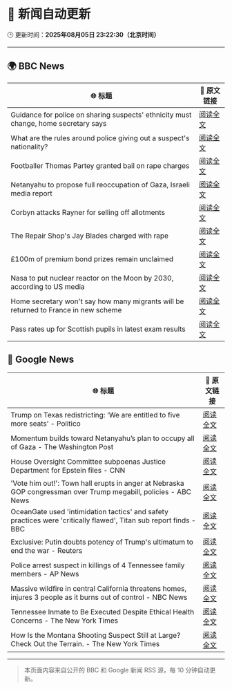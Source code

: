 # 🧠 新闻自动更新

🕒 更新时间：**2025年08月05日 23:22:30（北京时间）**

---

## 🌍 BBC News

| 🌐 标题 | 🔗 原文链接 |
|--------|-------------|
| Guidance for police on sharing suspects' ethnicity must change, home secretary says | [阅读全文](https://www.bbc.com/news/articles/c8rygx2xpy7o?at_medium=RSS&at_campaign=rss) |
| What are the rules around police giving out a suspect's nationality? | [阅读全文](https://www.bbc.com/news/articles/cm21evz732eo?at_medium=RSS&at_campaign=rss) |
| Footballer Thomas Partey granted bail on rape charges | [阅读全文](https://www.bbc.com/news/articles/c05engnv3l2o?at_medium=RSS&at_campaign=rss) |
| Netanyahu to propose full reoccupation of Gaza, Israeli media report | [阅读全文](https://www.bbc.com/news/articles/cpqv2qjg5vvo?at_medium=RSS&at_campaign=rss) |
| Corbyn attacks Rayner for selling off allotments | [阅读全文](https://www.bbc.com/news/articles/c3dpkvkkjjno?at_medium=RSS&at_campaign=rss) |
| The Repair Shop's Jay Blades charged with rape | [阅读全文](https://www.bbc.com/news/articles/c5yl63965q0o?at_medium=RSS&at_campaign=rss) |
| £100m of premium bond prizes remain unclaimed | [阅读全文](https://www.bbc.com/news/articles/ce3791ep6gko?at_medium=RSS&at_campaign=rss) |
| Nasa to put nuclear reactor on the Moon by 2030, according to US media | [阅读全文](https://www.bbc.com/news/articles/cev2dylxv74o?at_medium=RSS&at_campaign=rss) |
| Home secretary won't say how many migrants will be returned to France in new scheme | [阅读全文](https://www.bbc.com/news/articles/cewykzegy4qo?at_medium=RSS&at_campaign=rss) |
| Pass rates up for Scottish pupils in latest exam results | [阅读全文](https://www.bbc.com/news/articles/crkzn77mz0xo?at_medium=RSS&at_campaign=rss) |

## 📰 Google News

| 🌐 标题 | 🔗 原文链接 |
|--------|-------------|
| Trump on Texas redistricting: ‘We are entitled to five more seats’ - Politico | [阅读全文](https://news.google.com/rss/articles/CBMigAFBVV95cUxQcnQwWmNvTERIZ0xJMmlXLS1IS0h1UTA4elFud05YOE9BWlhVbmJCR1ZrSkNhdFFJNjE2MEJUV3ZVZG5rTEc4TERPdHpaUzdFbEt5cTg4MzRyVzlNSVUxcWxoNXphSmZKR3M2YWs4SDU4YmRuNjMtR1RzNlZvSzBfOA?oc=5) |
| Momentum builds toward Netanyahu’s plan to occupy all of Gaza - The Washington Post | [阅读全文](https://news.google.com/rss/articles/CBMipAFBVV95cUxQWUpIdURIX253TERmYlNJQzdHbjNSckFvczlxN0ZlRDZrTzU3QVlRcXFRQmpPNHJuVWxhcFo2VTBfUUZYc3Q5cl9QdjFYUExHLXcxLW55RW1neEkzTmtJNlloVWd5TGl5a1MweGtNcUM4YUJ2c2JocWJqbVRmaHd0azVJUEZVUEFBYzlCRGRROWpzTmVVbDNpcDFwcDJvVlNicEluOA?oc=5) |
| House Oversight Committee subpoenas Justice Department for Epstein files - CNN | [阅读全文](https://news.google.com/rss/articles/CBMiqgFBVV95cUxNeXVvZmoyQ3d4UThBVVBiYW9CQ2pvSjVydnowd0w2WHVKUC1PaFlNblQ5XzRmNG5DYzBid1JpWndxZHdwMnhCQnYyS01xNDFpTkVweWhfSkJNY0VhcEQyeGZTa1VwNExVall2eWdqb2hiNlFhV21venpWS1k5ai1jN2VFRTUtYUE2cVNKdUczdDV5ZGM1bjItakU1SHFua3ZZNUZ4ai1YdXhFZ9IBrwFBVV95cUxOUXc2ZkVvUUdtWnd4WVhaUTRoN1lGSnlqYXNXN2pBSVdORWFTbTZFa2wyLW5zYkkyd2hhM1B4V3RQYzNOSEdLTkE5U2RvQWVrcDN4ODIzQzAzUjBQRmFXRlptakNlSENvajZKQnI5aWVNRVgzdWVtTUcyX3JPVFg3UktPR2FQc2plVXFOcjRudUlKTmJiUmNRcVVwTWxVV1BTLWNWeEpCTmhST3ZBYnln?oc=5) |
| 'Vote him out!': Town hall erupts in anger at Nebraska GOP congressman over Trump megabill, policies - ABC News | [阅读全文](https://news.google.com/rss/articles/CBMipgFBVV95cUxQMWphbHVocTZmWGdGYzI0ZUVvT1ZJMHJNZC1GZlFOdXhhNW9rX0FWckZqVTBielZWMnpTWHRJWFhTcEZWX2hnbExWYWhJNlJWWVFwZnVidlZKNnlwRVJ1akJ3aUc0OC1yUXRibFdBUWZ5ZS1tQWpjN1BVSWNCN1VQc25ELUpKTjA2M2RTaXBoc01VN1V6Z3AtbTNuLV9zekoxWkxlQU1n0gGrAUFVX3lxTFBaX2dpbGI0bFJjZjBHcjlLSXdXZnZERGF4anFGZlBXNzhlTkNrT2E2Yk9pYk8yeEpxUVRmY0dxcXFVbElESXROV1BsS29EcTJTWFo4Y1dUT1lubm1QY19TM1hYcjZEUWZwY2xhM3J0TjFNclcxUHV3Qm1lYXV6Wm5kbnAyaVZGNnFaZ3dpX2lHZ3JiOTFLR3dOSmRwVk9qcklPbXBJVkxTc1N3MA?oc=5) |
| OceanGate used 'intimidation tactics' and safety practices were 'critically flawed', Titan sub report finds - BBC | [阅读全文](https://news.google.com/rss/articles/CBMiVEFVX3lxTE93SjdjMk1ma0NPbVFWU1FORHlnUlA2MlljT1F3LVpVRDRqNDhJUE1RNk9yOWpHZmxOSmZCQnI3WThTQ2hwNHVZcURub2ZleFJTZF9NZQ?oc=5) |
| Exclusive: Putin doubts potency of Trump's ultimatum to end the war - Reuters | [阅读全文](https://news.google.com/rss/articles/CBMiqgFBVV95cUxPdXdDQzJpa19naVpSbm5wV0VGSzNodkdWaFVqSFRYZTQzbklWY0ZWczZ2Nm1rZHlwUmVkdVBnaEFHQ0NiaHg3aGZrYzROdGNNc0FyNTdIb3JheE1TajBHQllVdVQ1VnFadmtYMGZoMTVFb0hodGl3b0EwRy1JeVY5OWd0RURBZ3JJMFlMM1JFc2c1WjljWUNZTUpsdWZSUndQaG03MkFRalJGdw?oc=5) |
| Police arrest suspect in killings of 4 Tennessee family members - AP News | [阅读全文](https://news.google.com/rss/articles/CBMirAFBVV95cUxQaGpiRmRzbUJoZ2dFdGxLYW5qb2l1SkdEWFFsbmhoM3M3VWg3RFBkUFlxelVLQU92eXl3V2NfNUNFZkFFa0pTRGl6MjZzd09WUS1WdTZkU3BZUHhxRE5RdTZsODN2TVJROHFSb2wzNDh4WWRrMl9KM0VGWFJ0bVZJeWduLWt0cENJd1NRZHdNVktfc01WOVN3TFRWZWxJak00QzhMb0JMRElyVEF6?oc=5) |
| Massive wildfire in central California threatens homes, injures 3 people as it burns out of control - NBC News | [阅读全文](https://news.google.com/rss/articles/CBMiugFBVV95cUxOYms3ZXdpa1o4UVAySlpxMnlTdXp4Y3dXdzFKVml0d00yM2I5SlFYeG9WcmRFWTJfcEZtNXpKc05kSlJFd2dqQXlqLUFCOXZsVjBCelFiNFVxenJUZjNqSk5HYVlYamd6Vmx2MmFTc3NSUW8temNHa0x0c2hSOTJnWFlpc2NFd0ZLVU9qTjNROWF0ZzkyTFdNemsxbFh1SDJyZUFIdFlRbUJxTGh5Q01LV0FaUnZ5Tkg1SFHSAVZBVV95cUxOd0ZFOHltYlJXb3EwYi1aeHBxQmxCdktFTXZzRy1DRDFjQjB4cWszTm8tUld6Y1VjaHhlcTBRMjR5bWFCWGJ3NTRfcmRLUlplcUlKTWNpdw?oc=5) |
| Tennessee Inmate to Be Executed Despite Ethical Health Concerns - The New York Times | [阅读全文](https://news.google.com/rss/articles/CBMijgFBVV95cUxOZUpud2NpaV90N1MzM0c5NmY5RkUxOTBva2puUXVEZkZ5ZmpZWDNIUURsSDZRLTZ2OFBpb052b3dFU3A2aW1pay1hWFlnS1J1ZVBtM0pvUUVfRGc4Y0FDeWFCNXhQUU1KS2w3OHlOSUlWMWViNHBvN2FteUxLcE1QYkJwaHA5NU4zWHBLOWJR?oc=5) |
| How Is the Montana Shooting Suspect Still at Large? Check Out the Terrain. - The New York Times | [阅读全文](https://news.google.com/rss/articles/CBMidEFVX3lxTE45VDVxcW1PdjVGM19hNmF2ZTBQbkYzNEhLNEZkcEtPaVVvRm92RTIxUS1fU3dtdUdZVjcwU1NKc0FiWkp6bnQ2Ukl5QjBEOXFwcHB5cWZfcGFKcEo0VWM3SzQ4UzBwLUhaSnNIa1JuclFwalVI?oc=5) |

---
> 本页面内容来自公开的 BBC 和 Google 新闻 RSS 源，每 10 分钟自动更新。